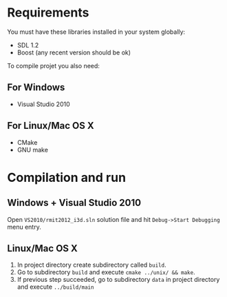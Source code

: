 Requirements
============

You must have these libraries installed in your system globally:

* SDL 1.2
* Boost (any recent version should be ok)

To compile projet you also need:

For Windows
-----------

* Visual Studio 2010

For Linux/Mac OS X
------------------

* CMake
* GNU make


Compilation and run
===================

Windows + Visual Studio 2010
----------------------------

Open `VS2010/rmit2012_i3d.sln` solution file and hit `Debug->Start Debugging` menu entry.

Linux/Mac OS X
--------------

1. In project directory create subdirectory called `build`.
1. Go to subdirectory `build` and execute `cmake ../unix/ && make`.
1. If previous step succeeded, go to subdirectory `data` in project directory and execute `../build/main`
